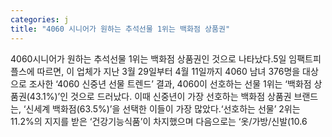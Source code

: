 ```yaml
---
categories: j
title: "4060 시니어가 원하는 추석선물 1위는 백화점 상품권"
---
```

4060시니어가 원하는 추석선물 1위는 백화점 상품권인 것으로 나타났다.5일 임팩트피플스에 따르면, 이 업체가 지난 3월 29일부터 4월 11일까지 4060 남녀 376명을 대상으로 조사한 ‘4060 신중년 선물 트렌드’ 결과, 4060이 선호하는 선물 1위는 ‘백화점 상품권(43.1%)’인 것으로 드러났다. 이때 신중년이 가장 선호하는 백화점 상품권 브랜드는, ‘신세계 백화점(63.5%)’을 선택한 이들이 가장 많았다.‘선호하는 선물’ 2위는 11.2%의 지지를 받은 ‘건강기능식품’이 차지했으며 다음으로는 ‘옷/가방/신발(10.6